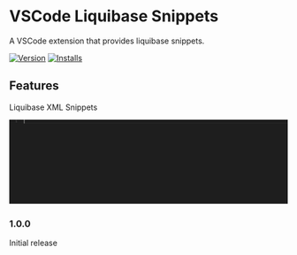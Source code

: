 # VSCode Liquibase Snippets

A VSCode extension that provides liquibase snippets.

[![Version](https://vsmarketplacebadge.apphb.com/version/chris-rimmer.liquibase-snippets.svg)](https://marketplace.visualstudio.com/items?itemName=chris-rimmer.liquibase-snippets)
[![Installs](https://vsmarketplacebadge.apphb.com/installs-short/chris-rimmer.liquibase-snippets.svg)](https://marketplace.visualstudio.com/items?itemName=chris-rimmer.liquibase-snippets)

## Features

Liquibase XML Snippets

![Example](images/example.gif)

### 1.0.0

Initial release